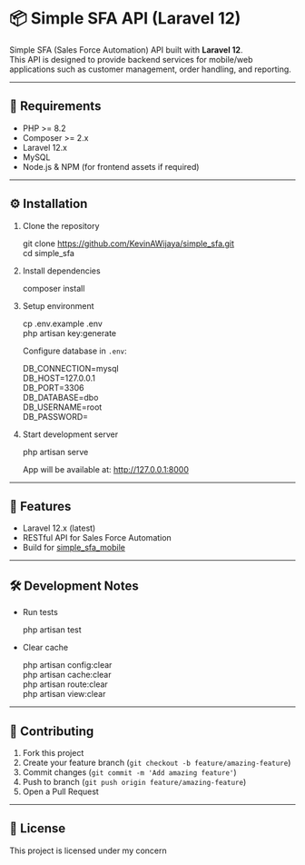 # 📦 Simple SFA API (Laravel 12)

Simple SFA (Sales Force Automation) API built with **Laravel 12**.  
This API is designed to provide backend services for mobile/web applications such as customer management, order handling, and reporting.

---

## 🚀 Requirements

- PHP >= 8.2  
- Composer >= 2.x  
- Laravel 12.x  
- MySQL
- Node.js & NPM (for frontend assets if required)

---

## ⚙️ Installation

1. Clone the repository

   git clone https://github.com/KevinAWijaya/simple_sfa.git  
   cd simple_sfa

2. Install dependencies

   composer install

3. Setup environment

   cp .env.example .env  
   php artisan key:generate

   Configure database in `.env`:

   DB_CONNECTION=mysql  
   DB_HOST=127.0.0.1  
   DB_PORT=3306  
   DB_DATABASE=dbo  
   DB_USERNAME=root  
   DB_PASSWORD=

5. Start development server

   php artisan serve

   App will be available at: http://127.0.0.1:8000

---

## 🧩 Features

- Laravel 12.x (latest)  
- RESTful API for Sales Force Automation  
- Build for [simple_sfa_mobile](https://github.com/KevinAWijaya/simple_sfa_mobile)  

---

## 🛠️ Development Notes

- Run tests

  php artisan test

- Clear cache

  php artisan config:clear  
  php artisan cache:clear  
  php artisan route:clear  
  php artisan view:clear

---

## 🤝 Contributing

1. Fork this project  
2. Create your feature branch (`git checkout -b feature/amazing-feature`)  
3. Commit changes (`git commit -m 'Add amazing feature'`)  
4. Push to branch (`git push origin feature/amazing-feature`)  
5. Open a Pull Request  

---

## 📜 License

This project is licensed under my concern
